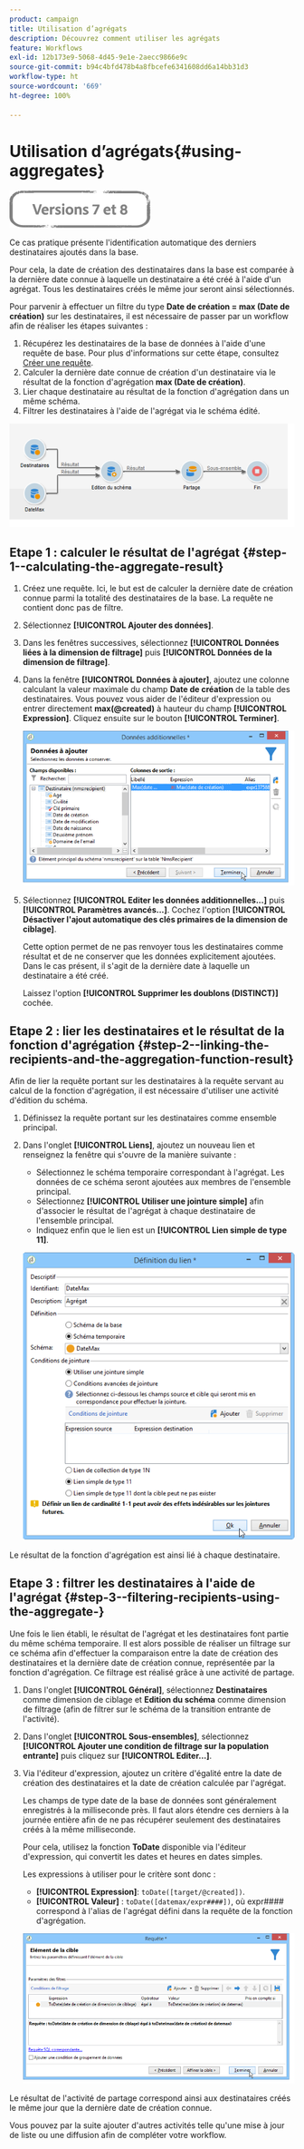 ```yaml
---
product: campaign
title: Utilisation d’agrégats
description: Découvrez comment utiliser les agrégats
feature: Workflows
exl-id: 12b173e9-5068-4d45-9e1e-2aecc9866e9c
source-git-commit: b94c4bfd478b4a8fbcefe6341608dd6a14bb31d3
workflow-type: ht
source-wordcount: '669'
ht-degree: 100%

---
```


# Utilisation d’agrégats{#using-aggregates}

![](../../assets/common.svg)

Ce cas pratique présente l&#39;identification automatique des derniers destinataires ajoutés dans la base.

Pour cela, la date de création des destinataires dans la base est comparée à la dernière date connue à laquelle un destinataire a été créé à l&#39;aide d&#39;un agrégat. Tous les destinataires créés le même jour seront ainsi sélectionnés.

Pour parvenir à effectuer un filtre du type **Date de création = max (Date de création)** sur les destinataires, il est nécessaire de passer par un workflow afin de réaliser les étapes suivantes :

1. Récupérez les destinataires de la base de données à l&#39;aide d&#39;une requête de base. Pour plus d&#39;informations sur cette étape, consultez [Créer une requête](query.md#creating-a-query).
1. Calculer la dernière date connue de création d&#39;un destinataire via le résultat de la fonction d&#39;agrégation **max (Date de création)**.
1. Lier chaque destinataire au résultat de la fonction d&#39;agrégation dans un même schéma.
1. Filtrer les destinataires à l&#39;aide de l&#39;agrégat via le schéma édité.

![](assets/datamanagement_usecase_1.png)

## Etape 1 : calculer le résultat de l&#39;agrégat {#step-1--calculating-the-aggregate-result}

1. Créez une requête. Ici, le but est de calculer la dernière date de création connue parmi la totalité des destinataires de la base. La requête ne contient donc pas de filtre.
1. Sélectionnez **[!UICONTROL Ajouter des données]**.
1. Dans les fenêtres successives, sélectionnez **[!UICONTROL Données liées à la dimension de filtrage]** puis **[!UICONTROL Données de la dimension de filtrage]**.
1. Dans la fenêtre **[!UICONTROL Données à ajouter]**, ajoutez une colonne calculant la valeur maximale du champ **Date de création** de la table des destinataires. Vous pouvez vous aider de l&#39;éditeur d&#39;expression ou entrer directement **max(@created)** à hauteur du champ **[!UICONTROL Expression]**. Cliquez ensuite sur le bouton **[!UICONTROL Terminer]**.

   ![](assets/datamanagement_usecase_2.png)

1. Sélectionnez **[!UICONTROL Editer les données additionnelles...]** puis **[!UICONTROL Paramètres avancés...]**. Cochez l&#39;option **[!UICONTROL Désactiver l&#39;ajout automatique des clés primaires de la dimension de ciblage]**.

   Cette option permet de ne pas renvoyer tous les destinataires comme résultat et de ne conserver que les données explicitement ajoutées. Dans le cas présent, il s&#39;agit de la dernière date à laquelle un destinataire a été créé.

   Laissez l&#39;option **[!UICONTROL Supprimer les doublons (DISTINCT)]** cochée.

## Etape 2 : lier les destinataires et le résultat de la fonction d&#39;agrégation {#step-2--linking-the-recipients-and-the-aggregation-function-result}

Afin de lier la requête portant sur les destinataires à la requête servant au calcul de la fonction d&#39;agrégation, il est nécessaire d&#39;utiliser une activité d&#39;édition du schéma.

1. Définissez la requête portant sur les destinataires comme ensemble principal.
1. Dans l&#39;onglet **[!UICONTROL Liens]**, ajoutez un nouveau lien et renseignez la fenêtre qui s&#39;ouvre de la manière suivante :

   * Sélectionnez le schéma temporaire correspondant à l&#39;agrégat. Les données de ce schéma seront ajoutées aux membres de l&#39;ensemble principal.
   * Sélectionnez **[!UICONTROL Utiliser une jointure simple]** afin d&#39;associer le résultat de l&#39;agrégat à chaque destinataire de l&#39;ensemble principal.
   * Indiquez enfin que le lien est un **[!UICONTROL Lien simple de type 11]**.

   ![](assets/datamanagement_usecase_3.png)

Le résultat de la fonction d&#39;agrégation est ainsi lié à chaque destinataire.

## Etape 3 : filtrer les destinataires à l&#39;aide de l&#39;agrégat  {#step-3--filtering-recipients-using-the-aggregate-}

Une fois le lien établi, le résultat de l&#39;agrégat et les destinataires font partie du même schéma temporaire. Il est alors possible de réaliser un filtrage sur ce schéma afin d&#39;effectuer la comparaison entre la date de création des destinataires et la dernière date de création connue, représentée par la fonction d&#39;agrégation. Ce filtrage est réalisé grâce à une activité de partage.

1. Dans l&#39;onglet **[!UICONTROL Général]**, sélectionnez **Destinataires** comme dimension de ciblage et **Edition du schéma** comme dimension de filtrage (afin de filtrer sur le schéma de la transition entrante de l&#39;activité).
1. Dans l&#39;onglet **[!UICONTROL Sous-ensembles]**, sélectionnez **[!UICONTROL Ajouter une condition de filtrage sur la population entrante]** puis cliquez sur **[!UICONTROL Editer...]**.
1. Via l&#39;éditeur d&#39;expression, ajoutez un critère d&#39;égalité entre la date de création des destinataires et la date de création calculée par l&#39;agrégat.

   Les champs de type date de la base de données sont généralement enregistrés à la milliseconde près. Il faut alors étendre ces derniers à la journée entière afin de ne pas récupérer seulement des destinataires créés à la même milliseconde.


   Pour cela, utilisez la fonction **ToDate** disponible via l&#39;éditeur d&#39;expression, qui convertit les dates et heures en dates simples.

   Les expressions à utiliser pour le critère sont donc :

   * **[!UICONTROL Expression]**: `toDate([target/@created])`.
   * **[!UICONTROL Valeur]** : `toDate([datemax/expr####])`, où expr#### correspond à l&#39;alias de l&#39;agrégat défini dans la requête de la fonction d&#39;agrégation.

   ![](assets/datamanagement_usecase_4.png)

Le résultat de l&#39;activité de partage correspond ainsi aux destinataires créés le même jour que la dernière date de création connue.

Vous pouvez par la suite ajouter d&#39;autres activités telle qu&#39;une mise à jour de liste ou une diffusion afin de compléter votre workflow.
